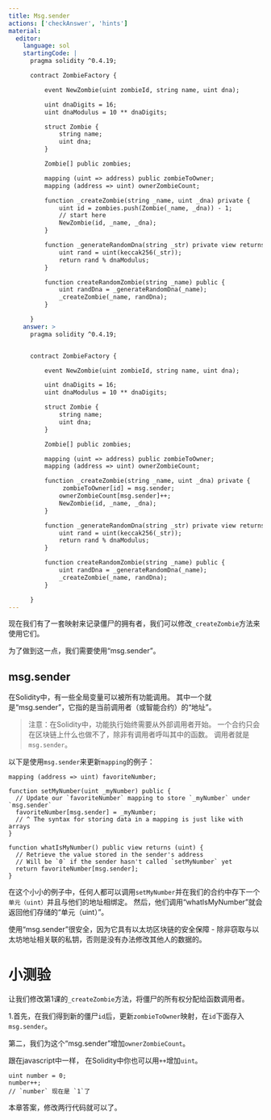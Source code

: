 ```yaml
---
title: Msg.sender
actions: ['checkAnswer', 'hints']
material:
  editor:
    language: sol
    startingCode: |
      pragma solidity ^0.4.19;

      contract ZombieFactory {

          event NewZombie(uint zombieId, string name, uint dna);

          uint dnaDigits = 16;
          uint dnaModulus = 10 ** dnaDigits;

          struct Zombie {
              string name;
              uint dna;
          }

          Zombie[] public zombies;

          mapping (uint => address) public zombieToOwner;
          mapping (address => uint) ownerZombieCount;

          function _createZombie(string _name, uint _dna) private {
              uint id = zombies.push(Zombie(_name, _dna)) - 1;
              // start here
              NewZombie(id, _name, _dna);
          }

          function _generateRandomDna(string _str) private view returns (uint) {
              uint rand = uint(keccak256(_str));
              return rand % dnaModulus;
          }

          function createRandomZombie(string _name) public {
              uint randDna = _generateRandomDna(_name);
              _createZombie(_name, randDna);
          }

      }
    answer: >
      pragma solidity ^0.4.19;


      contract ZombieFactory {

          event NewZombie(uint zombieId, string name, uint dna);

          uint dnaDigits = 16;
          uint dnaModulus = 10 ** dnaDigits;

          struct Zombie {
              string name;
              uint dna;
          }

          Zombie[] public zombies;

          mapping (uint => address) public zombieToOwner;
          mapping (address => uint) ownerZombieCount;

          function _createZombie(string _name, uint _dna) private {
               zombieToOwner[id] = msg.sender;
              ownerZombieCount[msg.sender]++;
              NewZombie(id, _name, _dna);
          }

          function _generateRandomDna(string _str) private view returns (uint) {
              uint rand = uint(keccak256(_str));
              return rand % dnaModulus;
          }

          function createRandomZombie(string _name) public {
              uint randDna = _generateRandomDna(_name);
              _createZombie(_name, randDna);
          }

      }
---
```


现在我们有了一套映射来记录僵尸的拥有者，我们可以修改`_createZombie`方法来使用它们。

为了做到这一点，我们需要使用“msg.sender”。

## msg.sender

在Solidity中，有一些全局变量可以被所有功能调用。 其中一个就是“msg.sender”，它指的是当前调用者（或智能合约）的“地址”。

>注意：在Solidity中，功能执行始终需要从外部调用者开始。 一个合约只会在区块链上什么也做不了，除非有调用者呼叫其中的函数。 调用者就是`msg.sender`。

以下是使用`msg.sender`来更新`mapping`的例子：

```
mapping (address => uint) favoriteNumber;

function setMyNumber(uint _myNumber) public {
  // Update our `favoriteNumber` mapping to store `_myNumber` under `msg.sender`
  favoriteNumber[msg.sender] = _myNumber;
  // ^ The syntax for storing data in a mapping is just like with arrays
}

function whatIsMyNumber() public view returns (uint) {
  // Retrieve the value stored in the sender's address
  // Will be `0` if the sender hasn't called `setMyNumber` yet
  return favoriteNumber[msg.sender];
}
```

在这个小小的例子中，任何人都可以调用`setMyNumber`并在我们的合约中存下一个`单元（uint）`并且与他们的地址相绑定。 然后，他们调用“whatIsMyNumber”就会返回他们存储的“单元（uint）”。

使用“msg.sender”很安全，因为它具有以太坊区块链的安全保障 - 除非窃取与以太坊地址相关联的私钥，否则是没有办法修改其他人的数据的。

# 小测验

让我们修改第1课的`_createZombie`方法，将僵尸的所有权分配给函数调用者。

1.首先，在我们得到新的僵尸`id`后，更新`zombieToOwner`映射，在`id`下面存入`msg.sender`。

第二，我们为这个“msg.sender”增加`ownerZombieCount`。

跟在javascript中一样， 在Solidity中你也可以用`++`增加`uint`。

```
uint number = 0;
number++;
// `number` 现在是 `1`了
```

本章答案，修改两行代码就可以了。
